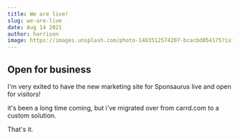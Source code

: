 ```yaml
---
title: We are live!
slug: we-are-live
date: Aug 14 2021
author: harrison
image: https://images.unsplash.com/photo-1483512574207-bcacbd054175?ixid=MnwxMjA3fDB8MHxwaG90by1wYWdlfHx8fGVufDB8fHx8&ixlib=rb-1.2.1&auto=format&fit=crop&w=1050&q=80
---
```


## Open for business

I'm very exited to have the new marketing site for Sponsaurus live and open for visitors!

it's been a long time coming, but i've migrated over from carrd.com to a custom solution.

That's it.
